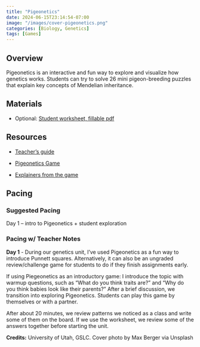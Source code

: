 ```yaml
---
title: "Pigeonetics"
date: 2024-06-15T23:14:54-07:00
image: "/images/cover-pigeonetics.png"
categories: [Biology, Genetics]
tags: [Games]
---
```


## Overview

Pigeonetics is an interactive and fun way to explore and visualize how genetics works. Students can try to solve 26 mini pigeon-breeding puzzles that explain key concepts of  Mendelian inheritance.

## Materials

- Optional: [Student worksheet, fillable pdf](https://teach.genetics.utah.edu/content/pigeons/Pigeon-Genetics-Worksheet_interactive.pdf/)

## Resources

- [Teacher’s guide](https://teach.genetics.utah.edu/content/pigeons/PigeoneticsGameTeacherGuide.pdf)

- [Pigeonetics Game](https://learn.genetics.utah.edu/content/pigeons/pigeonetics/)

- [Explainers from the game](https://learn.genetics.utah.edu/content/pigeons/)

## Pacing

### Suggested Pacing

Day 1 – intro to Pigeonetics + student exploration

### Pacing w/ Teacher Notes

**Day 1** - During our genetics unit, I’ve used Pigeonetics as a fun way to introduce Punnett squares. Alternatively, it can also be an ungraded review/challenge game for students to do if they finish assignments early.

If using Piegeonetics as an introductory game: I introduce the topic with warmup questions, such as “What do you think traits are?” and “Why do you think babies look like their parents?” After a brief discussion, we transition into exploring Pigeonetics. Students can play this game by themselves or with a partner.

After about 20 minutes, we review patterns we noticed as a class and write some of them on the board. If we use the worksheet, we review some of the answers together before starting the unit.

**Credits:** University of Utah, GSLC. Cover photo by Max Berger via Unsplash
